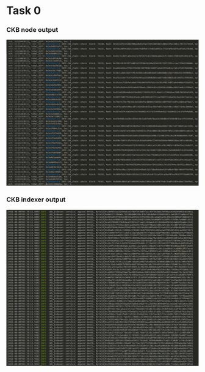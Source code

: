 # Task 0

### CKB node output

<img src="node-running.JPG">

### CKB indexer output

<img src="indexer-running.JPG">

